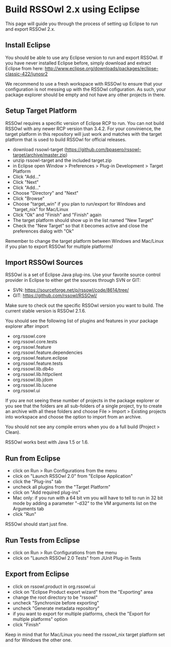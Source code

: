 Build RSSOwl 2.x using Eclipse
==============================

This page will guide you through the process of setting up Eclipse to run and export RSSOwl 2.x.

## Install Eclipse

You should be able to use any Eclipse version to run and export RSSOwl. If you have never installed Eclipse before, simply download
and extract Eclipse from here: http://www.eclipse.org/downloads/packages/eclipse-classic-422/junosr2

We recommend to use a fresh workspace with RSSOwl to ensure that your configuration is not messing up with the RSSOwl cofiguration.
As such, your package explorer should be empty and not have any other projects in there.

## Setup Target Platform

RSSOwl requires a specific version of Eclipse RCP to run. You can not build RSSOwl with any newer RCP version than 3.4.2. For your convinience,
the target platform in this repository will just work and matches with the target platform that is used to build RSSOwl for official releases.

* download rssowl-target (https://github.com/bpasero/rssowl-target/archive/master.zip)
* unzip rssowl-target and the included target.zip
* in Eclipse open Window > Preferences > Plug-in Development > Target Platform
* Click "Add..."
* Click "Next"
* Click "Add..."
* Choose "Directory" and "Next"
* Click "Browse"
* Choose "target_win" if you plan to run/export for Windows and "target_nix" for Mac/Linux
* Click "Ok" and "Finish" and "Finish" again
* The target platform should show up in the list named "New Target"
* Check the "New Target" so that it becomes active and close the preferences dialog with "Ok"

Remember to change the target platform between Windows and Mac/Linux if you plan to export RSSOwl for multiple platforms!

## Import RSSOwl Sources

RSSOwl is a set of Eclipse Java plug-ins. Use your favorite source control provider in Eclipse to either get the sources through
SVN or GIT:
* SVN: https://sourceforge.net/p/rssowl/code/8614/tree/
* GIT: https://github.com/rssowl/RSSOwl/

Make sure to check out the specific RSSOwl version you want to build. The current stable version is RSSOwl 2.1.6. 

You should see the following list of plugins and features in your package explorer after import
* org.rssowl.core
* org.rssowl.core.tests
* org.rssowl.feature
* org.rssowl.feature.dependencies
* org.rssowl.feature.eclipse
* org.rssowl.feature.tests
* org.rssowl.lib.db4o
* org.rssowl.lib.httpclient
* org.rssowl.lib.jdom
* org.rssowl.lib.lucene
* org.rssowl.ui

If you are not seeing these number of projects in the package explorer or you see that the folders are all sub-folders of a single project, try to create an archive with all these folders and choose File > Import > Existing projects into workspace and choose the option to import from an archive.

You should not see any compile errors when you do a full build (Project > Clean).

RSSOwl works best with Java 1.5 or 1.6.

## Run from Eclipse

* click on Run > Run Configurations from the menu
* click on "Launch RSSOwl 2.0" from "Eclipse Application"
* click the "Plug-ins" tab
* uncheck all plugins from the "Target Platform"
* click on "Add required plug-ins"
* Mac only: if you run with a 64 bit vm you will have to tell to run in 32 bit mode by adding a parameter "-d32" to the VM arguments list on the Arguments tab
* click "Run"

RSSOwl should start just fine.

## Run Tests from Eclipse

* click on Run > Run Configurations from the menu
* click on "Launch RSSOwl 2.0 Tests" from JUnit Plug-in Tests

## Export from Eclipse

* click on rssowl.product in org.rssowl.ui
* click on "Eclipse Product export wizard" from the "Exporting" area
* change the root directory to be "rssowl"
* uncheck "Synchronize before exporting"
* uncheck "Generate metadata repository"
* if you want to export for multiple platforms, check the "Export for multiple platforms" option
* click "Finish"

Keep in mind that for Mac/Linux you need the rssowl_nix target platform set and for Windows the other one.
